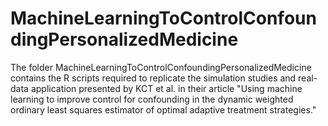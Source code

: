 # MachineLearningToControlConfoundingPersonalizedMedicine
The folder MachineLearningToControlConfoundingPersonalizedMedicine contains the R scripts required to replicate the simulation studies and real-data application presented by KCT et al. in their article "Using machine learning to improve control for confounding in the dynamic weighted ordinary least squares estimator of optimal adaptive treatment strategies."
